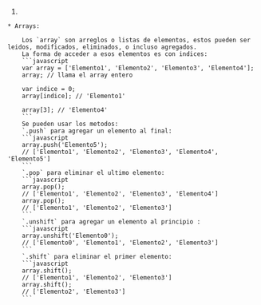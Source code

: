 1. 

	* Arrays:

        Los `array` son arreglos o listas de elementos, estos pueden ser leidos, modificados, eliminados, o incluso agregados.
        La forma de acceder a esos elementos es con indices:
        ```javascript
        var array = ['Elemento1', 'Elemento2', 'Elemento3', 'Elemento4'];
        array; // llama el array entero

        var indice = 0;
        array[indice]; // 'Elemento1'

        array[3]; // 'Elemento4'
        ```
        Se pueden usar los metodos:
        `.push` para agregar un elemento al final:
        ```javascript
        array.push('Elemento5');
        // ['Elemento1', 'Elemento2', 'Elemento3', 'Elemento4', 'Elemento5']
        ```
        `.pop` para eliminar el ultimo elemento:
        ```javascript
        array.pop();
        // ['Elemento1', 'Elemento2', 'Elemento3', 'Elemento4']
        array.pop();
        // ['Elemento1', 'Elemento2', 'Elemento3']
        ```
        `.unshift` para agregar un elemento al principio :
        ```javascript
        array.unshift('Elemento0');
        // ['Elemento0', 'Elemento1', 'Elemento2', 'Elemento3']
        ```
        `.shift` para eliminar el primer elemento:
        ```javascript
        array.shift();
        // ['Elemento1', 'Elemento2', 'Elemento3']
        array.shift();
        // ['Elemento2', 'Elemento3']
        ```

